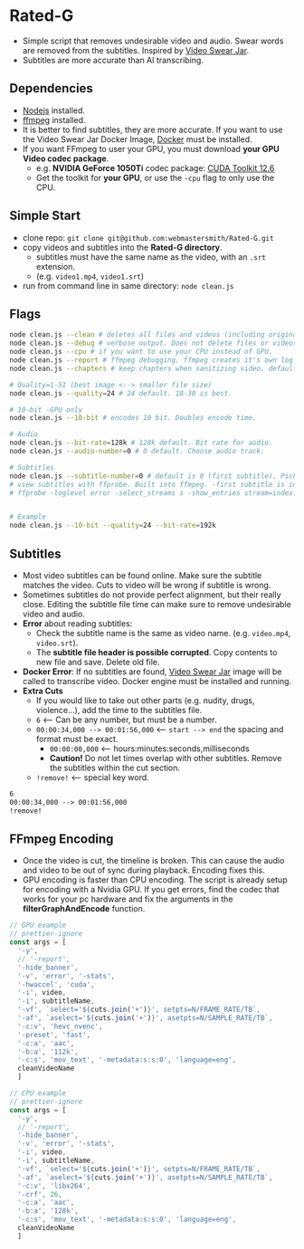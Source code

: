 # Rated-G

- Simple script that removes undesirable video and audio. Swear words are removed from the subtitles. Inspired by [Video Swear Jar](https://github.com/jveldboom/video-swear-jar).
- Subtitles are more accurate than AI transcribing.

## Dependencies

- [Nodejs](https://nodejs.org/en/download/package-manager) installed.
- [ffmpeg](https://www.ffmpeg.org/download.html) installed.
- It is better to find subtitles, they are more accurate. If you want to use the Video Swear Jar Docker Image, [Docker](https://docs.docker.com/engine/install/) must be installed.
- If you want FFmpeg to user your GPU, you must download **your GPU Video codec package**.
  - e.g. **NVIDIA GeForce 1050Ti** codec package: [CUDA Toolkit 12.6](https://developer.nvidia.com/cuda-downloads)
  - Get the toolkit for **your GPU**, or use the `-cpu` flag to only use the CPU.

## Simple Start

- clone repo: `git clone git@github.com:webmastersmith/Rated-G.git`
- copy videos and subtitles into the **Rated-G directory**.
  - subtitles must have the same name as the video, with an `.srt` extension.
  - (e.g. `video1.mp4`, `video1.srt`)
- run from command line in same directory: `node clean.js`

## Flags

```sh
node clean.js --clean # deletes all files and videos (including original), except clean video.
node clean.js --debug # verbose output. Does not delete files or videos.
node clean.js --cpu # if you want to use your CPU instead of GPU.
node clean.js --report # ffmpeg debugging. ffmpeg creates it's own log file.
node clean.js --chapters # keep chapters when sanitizing video. default is remove chapters.

# Quality=1-51 (best image <--> smaller file size)
node clean.js --quality=24 # 24 default. 18-30 is best.

# 10-bit -GPU only
node clean.js --10-bit # encodes 10 bit. Doubles encode time.

# Audio
node clean.js --bit-rate=128k # 128k default. Bit rate for audio.
node clean.js --audio-number=0 # 0 default. Choose audio track.

# Subtitles
node clean.js --subtitle-number=0 # default is 0 (first subtitle). Pick the subtitle stream you want to extract.
# view subtitles with ffprobe. Built into ffmpeg. -first subtitle is index 0.
# ffprobe -loglevel error -select_streams s -show_entries stream=index:stream_tags=language -of csv=p=0 video.mkv


# Example
node clean.js --10-bit --quality=24 --bit-rate=192k
```

## Subtitles

- Most video subtitles can be found online. Make sure the subtitle matches the video. Cuts to video will be wrong if subtitle is wrong.
- Sometimes subtitles do not provide perfect alignment, but their really close. Editing the subtitle file time can make sure to remove undesirable video and audio.
- **Error** about reading subtitles:
  - Check the subtitle name is the same as video name. (e.g. `video.mp4`, `video.srt`).
  - The **subtitle file header is possible corrupted**. Copy contents to new file and save. Delete old file.
- **Docker Error**: If no subtitles are found, [Video Swear Jar](https://github.com/jveldboom/video-swear-jar) image will be called to transcribe video. Docker engine must be installed and running.
- **Extra Cuts**
  - If you would like to take out other parts (e.g. nudity, drugs, violence...), add the time to the subtitles file.
  - `6` <-- Can be any number, but must be a number.
  - `00:00:34,000 --> 00:01:56,000` <-- `start --> end` the spacing and format must be exact.
    - `00:00:00,000` <-- hours:minutes:seconds,milliseconds
    - **Caution!** Do not let times overlap with other subtitles. Remove the subtitles within the cut section.
  - `!remove!` <-- special key word.

```txt
6
00:00:34,000 --> 00:01:56,000
!remove!
```

## FFmpeg Encoding

- Once the video is cut, the timeline is broken. This can cause the audio and video to be out of sync during playback. Encoding fixes this.
- GPU encoding is faster than CPU encoding. The script is already setup for encoding with a Nvidia GPU. If you get errors, find the codec that works for your pc hardware and fix the arguments in the **filterGraphAndEncode** function.

```js
// GPU example
// prettier-ignore
const args = [
  '-y',
  // '-report',
  '-hide_banner',
  '-v', 'error', '-stats',
  '-hwaccel', 'cuda',
  '-i', video,
  '-i', subtitleName,
  '-vf', `select='${cuts.join('+')}', setpts=N/FRAME_RATE/TB`,
  '-af', `aselect='${cuts.join('+')}', asetpts=N/SAMPLE_RATE/TB`,
  '-c:v', 'hevc_nvenc',
  '-preset', 'fast',
  '-c:a', 'aac',
  '-b:a', '112k',
  '-c:s', 'mov_text', '-metadata:s:s:0', 'language=eng',
  cleanVideoName
  ]

// CPU example
// prettier-ignore
const args = [
  '-y',
  // '-report',
  '-hide_banner',
  '-v', 'error', '-stats',
  '-i', video,
  '-i', subtitleName,
  '-vf', `select='${cuts.join('+')}', setpts=N/FRAME_RATE/TB`,
  '-af', `aselect='${cuts.join('+')}', asetpts=N/SAMPLE_RATE/TB`,
  '-c:v', 'libx264',
  '-crf', 26,
  '-c:a', 'aac',
  '-b:a', '128k',
  '-c:s', 'mov_text', '-metadata:s:s:0', 'language=eng',
  cleanVideoName
  ]
```
